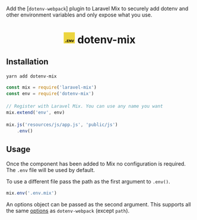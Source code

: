 Add the [`dotenv-webpack`] plugin to Laravel Mix to securely add dotenv and other environment variables and only
expose what you use.

<div align="center">
  <h1>
    <img width="30" heigth="30" src="https://raw.githubusercontent.com/motdotla/dotenv/master/dotenv.png" alt="">
    dotenv-mix
  </h1>
</div>

## Installation

`yarn add dotenv-mix`

```js
const mix = require('laravel-mix')
const env = require('dotenv-mix')

// Register with Laravel Mix. You can use any name you want
mix.extend('env', env)

mix.js('resources/js/app.js', 'public/js')
    .env()
```

## Usage

Once the component has been added to Mix no configuration is required. The `.env` file will be used by default.

To use a different file pass the path as the first argument to `.env()`. 

```js
mix.env('.env.mix')
```
An options object can be passed as the second argument. This supports all the same [options][1] as `dotenv-webpack`
(except `path`). 

[1]: https://github.com/mrsteele/dotenv-webpack
[2]: https://github.com/mrsteele/dotenv-webpack#properties
